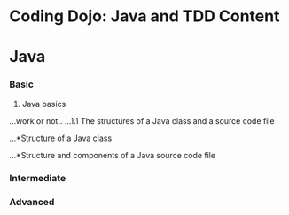 # Coding Dojo: Java and TDD Content

# Java
### Basic
1. Java basics

...work or not..
...1.1 The structures of a Java class and a source code file

...*Structure of a Java class

...*Structure and components of a Java source code file

### Intermediate


### Advanced
